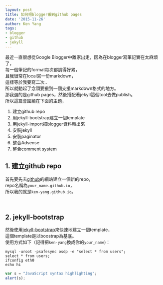 ```yaml
---
layout: post
title: 如何把blogger搬到github pages
date: '2015-11-26'
author: Ken Yang
tags:
- blogger
- github
- jekyll
---
```


最近一直很想從Google Blogger中離家出走，因為在blogger寫筆記實在太麻煩了，  
每一個筆記的format每次都調得好累，  
且我很常在local寫一份markdown，  
這樣等於我要寫二次..  
所以就動起了念頭要搬到一個支援markdown格式的地方。  
那我選的是github pages，然後搭配著jekyll這個tool去做publish。  
所以這篇會圍繞在下面的主題，

1. 建立github repo
2. 用jekyll-bootstrap建立一個template
3. 用jekyll-import把blogger資料轉出來
4. 安裝jekyll
5. 安裝paginator
6. 整合Adsense
7. 整合comment system


## 1. 建立github repo

首先要先去[github](https://github.com/new)的網站建立一個新的repo，  
repo名稱為`your_name.github.io`，  
所以我的就是`ken-yang.github.io`。

</br> 
  
## 2. jekyll-bootstrap


然後使用[jekyll-bootstrap](http://jekyllbootstrap.com/usage/jekyll-quick-start.html)來快速地建立一個template，  
這個template是以boostrap為基底。  
使用方式如下（記得把`ken-yang`換成你的`your_name`)：


```mysql
mysql -uroot -psafesync osdp -e "select * from users";
select * from users;
ifconfig eth0  
echo hi
```

```javascript
var s = "JavaScript syntax highlighting";
alert(s);
```











